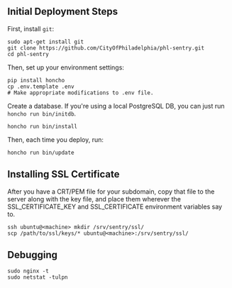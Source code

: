 Initial Deployment Steps
------------------------

First, install `git`:

    sudo apt-get install git
    git clone https://github.com/CityOfPhiladelphia/phl-sentry.git
    cd phl-sentry

Then, set up your environment settings:

    pip install honcho
    cp .env.template .env
    # Make appropriate modifications to .env file.

Create a database. If you're using a local PostgreSQL DB, you can just run `honcho run bin/initdb`.

    honcho run bin/install

Then, each time you deploy, run:

    honcho run bin/update


Installing SSL Certificate
--------------------------

After you have a CRT/PEM file for your subdomain, copy that file to the server
along with the key file, and place them wherever the SSL_CERTIFICATE_KEY and
SSL_CERTIFICATE environment variables say to.

    ssh ubuntu@<machine> mkdir /srv/sentry/ssl/
    scp /path/to/ssl/keys/* ubuntu@<machine>:/srv/sentry/ssl/

Debugging
---------

    sudo nginx -t
    sudo netstat -tulpn
